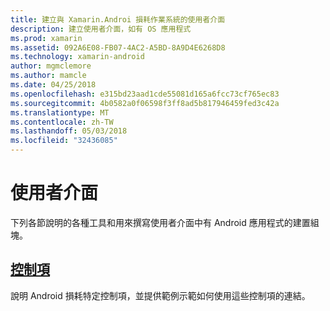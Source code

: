 ```yaml
---
title: 建立與 Xamarin.Androi 損耗作業系統的使用者介面
description: 建立使用者介面，如有 OS 應用程式
ms.prod: xamarin
ms.assetid: 092A6E08-FB07-4AC2-A5BD-8A9D4E6268D8
ms.technology: xamarin-android
author: mgmclemore
ms.author: mamcle
ms.date: 04/25/2018
ms.openlocfilehash: e315bd23aad1cde55081d165a6fcc73cf765ec83
ms.sourcegitcommit: 4b0582a0f06598f3ff8ad5b817946459fed3c42a
ms.translationtype: MT
ms.contentlocale: zh-TW
ms.lasthandoff: 05/03/2018
ms.locfileid: "32436085"
---
```

# <a name="user-interface"></a>使用者介面

下列各節說明的各種工具和用來撰寫使用者介面中有 Android 應用程式的建置組塊。
 
##  <a name="controlsandroidwearuser-interfacecontrolsindexmd"></a>[控制項](~/android/wear/user-interface/controls/index.md)

說明 Android 損耗特定控制項，並提供範例示範如何使用這些控制項的連結。
